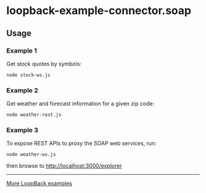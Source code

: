 # loopback-example-connector.soap

## Usage

### Example 1

Get stock quotes by symbols:

```
node stock-ws.js
```

### Example 2

Get weather and forecast information for a given zip code:

```
node weather-rest.js
```

### Example 3

To expose REST APIs to proxy the SOAP web services, run:

```
node weather-ws.js
```

then browse to [http://localhost:3000/explorer](http://localhost:3000/explorer)

---

[More LoopBack examples](https://loopback.io/doc/zh/lb3/Tutorials-and-examples.html)
